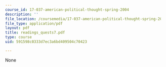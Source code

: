 ```yaml
---
course_id: 17-037-american-political-thought-spring-2004
description: ''
file_location: /coursemedia/17-037-american-political-thought-spring-2004/591598c0333d7ec3a6bd409504c70423_readings_quests7.pdf
file_type: application/pdf
layout: pdf
title: readings_quests7.pdf
type: course
uid: 591598c0333d7ec3a6bd409504c70423

---
```

None